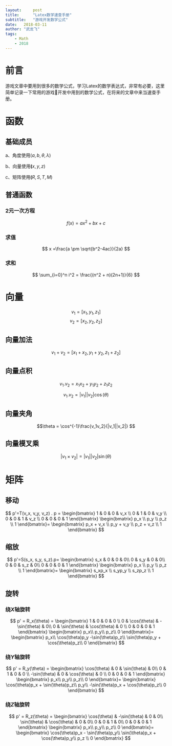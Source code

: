 ```yaml
---
layout:     post
title:      "Latex数学速查手册"
subtitle:   "游戏开发数学公式" 
date:   2018-03-11
author: "武龙飞"
tags:
    - Math
    - 2018
---
```


# 前言
游戏文章中要用到很多的数学公式，学习Latex的数学表达式，非常有必要，这里简单记录一下常用的游戏开发中用到的数学公式，在将来的文章中来当速查手册。

# 函数
## 基础成员
a、角度使用($a,b,\theta,\lambda$)

b、向量使用$\mathbf(x,y,z)$

c、矩阵使用$\mathbf(R,S,T,M)$
## 普通函数
### 2元一次方程
$$ f(x) = ax^2 + bx + c $$
### 求值
$$ x =\frac{a \pm \sqrt{b^2-4ac}}{2a} $$

### 求和
$$ \sum_{i=0}^n i^2 = \frac{(n^2 + n)(2n+1)}{6} $$
# 向量
$$ v_1 = [x_1, y_1, z_1] $$
$$ v_2 = [x_2, y_2, z_2] $$
## 向量加法
$$ v_1 + v_2 = [x_1 + x_2,y_1 + y_2,z_1+z_2]$$

## 向量点积
$$ v_1.v_2 = x_1x_2 + y_1y_2 + z_1z_2 $$

$$v_1.v_2 = |v_1||v_2|\cos(\theta)$$
## 向量夹角

$$\theta = \cos^{-1}\frac{v_1v_2}{|v_1||v_2|} $$

## 向量模叉乘
$$|v_1\times v_2| = |v_1||v_2|\sin(\theta)$$

# 矩阵
## 移动
$$
p'=T(v_x, v_y, v_z) . p =
\begin{bmatrix}
1 & 0 & 0 & v_x \\
0 & 1 & 0 & v_y \\
0 & 0 & 1 & v_z \\
0 & 0 & 0 & 1
\end{bmatrix}
\begin{bmatrix}
p_x \\
p_y \\
p_z \\
1
\end{bmatrix}=
\begin{bmatrix}
p_x + v_x \\
p_y + v_y \\
p_z + v_z \\
1
\end{bmatrix}
$$

## 缩放
$$
p'=S(s_x, s_y, s_z).p=
\begin{bmatrix}
s_x & 0 & 0 & 0\\
0 & s_y & 0 & 0\\
0 & 0 & s_z & 0\\
0 & 0 & 0 & 1
\end{bmatrix}
\begin{bmatrix}
p_x \\
p_y \\
p_z \\
1
\end{bmatrix}=
\begin{bmatrix}
s_xp_x \\
s_yp_y \\
s_zp_z \\
1
\end{bmatrix}
$$
## 旋转
### 绕$X$轴旋转
$$
p' = R_x(\theta) = 
\begin{bmatrix}
1 & 0 & 0  & 0 \\
0 & \cos(\theta) & -\sin(\theta) & 0\\
0 & \sin(\theta) & \cos(\theta) & 0 \\
0 & 0 & 0 & 1
\end{bmatrix}
\begin{bmatrix}
p_x\\
p_y\\
p_z\\
0
\end{bmatrix}=
\begin{bmatrix}
p_x\\
\cos(\theta)p_y -\sin(\theta)p_z\\
\sin(\theta)p_y + \cos(\theta)p_z\\
0
\end{bmatrix}
$$

### 绕$Y$轴旋转
$$
p' = R_y(\theta) = 
\begin{bmatrix}
\cos(\theta) & 0 & \sin(\theta) & 0\\
0 & 1 & 0  & 0 \\
-\sin(\theta) & 0 & \cos(\theta) & 0 \\
0 & 0 & 0 & 1
\end{bmatrix}
\begin{bmatrix}
p_x\\
p_y\\
p_z\\
0
\end{bmatrix}=
\begin{bmatrix}
\cos(\theta)p_x + \sin(\theta)p_z\\
p_y\\
-\sin(\theta)p_x + \cos(\theta)p_z\\
0
\end{bmatrix}
$$


### 绕$Z$轴旋转
$$
p' = R_z(\theta) = 
\begin{bmatrix}
 \cos(\theta) & -\sin(\theta) & 0 & 0\\
 \sin(\theta) & \cos(\theta) & 0 & 0\\
 0 & 0  & 1 & 0\\
 0 & 0 & 0 & 1
\end{bmatrix}
\begin{bmatrix}
p_x\\
p_y\\
p_z\\
0
\end{bmatrix}=
\begin{bmatrix}
\cos(\theta)p_x - \sin(\theta)p_y\\
\sin(\theta)p_x + \cos(\theta)p_y\\
p_z \\
0
\end{bmatrix}
$$
